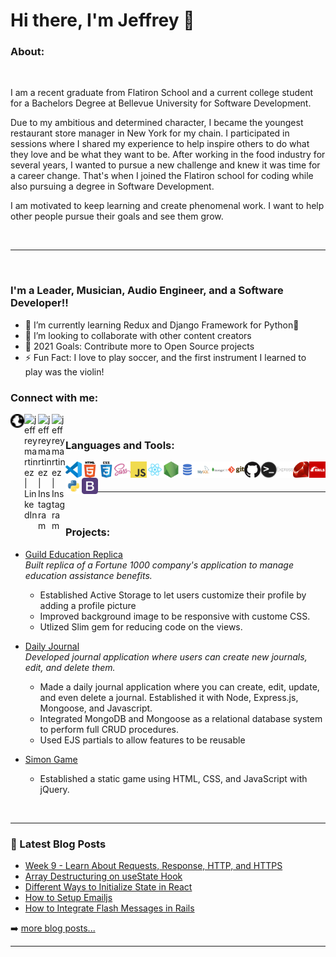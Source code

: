 


# Hi there, I'm Jeffrey  👋 

### About: 
<br/>

I am a recent graduate from Flatiron School and a current college student for a Bachelors Degree at Bellevue University for Software Development.

Due to my ambitious and determined character, I became the youngest restaurant store manager in New York for my chain. I participated in sessions where I shared my experience to help inspire others to do what they love and be what they want to be. After working in the food industry for several years, I wanted to pursue a new challenge and knew it was time for a career change. That's when I joined the Flatiron school for coding while also pursuing a degree in Software Development. 

I am motivated to keep learning and create phenomenal work. I want to help other people pursue their goals and see them grow.

<br/>

---
<br/>

### I'm a Leader, Musician, Audio Engineer, and a Software Developer!!

- 🌱 I’m currently learning Redux and Django Framework for Python🤣
- 👯 I’m looking to collaborate with other content creators
- 🥅 2021 Goals: Contribute more to Open Source projects
- ⚡ Fun Fact: I love to play soccer, and the first instrument I learned to play was the violin!

### Connect with me:

[<img align="left" alt="jeffreymartinez.dev" width="22px" src="https://raw.githubusercontent.com/iconic/open-iconic/master/svg/globe.svg" />][website]
[<img align="left" alt="jeffreymartinez | LinkedIn" width="22px" src="https://cdn.jsdelivr.net/npm/simple-icons@v3/icons/linkedin.svg" />][linkedin]
[<img align="left" alt="jeffreymartinez | Instagram" width="22px" src="https://cdn.jsdelivr.net/npm/simple-icons@v3/icons/instagram.svg" />][instagram]
[<img align="left" alt="jeffreymartinez | Instagram" width="22px" src="https://cdn.jsdelivr.net/npm/simple-icons@v3/icons/medium.svg" />][medium]

<br />

### Languages and Tools:

<img align="left" alt="Visual Studio Code" width="26px" src="https://raw.githubusercontent.com/github/explore/80688e429a7d4ef2fca1e82350fe8e3517d3494d/topics/visual-studio-code/visual-studio-code.png" />
<img align="left" alt="HTML5" width="26px" src="https://raw.githubusercontent.com/github/explore/80688e429a7d4ef2fca1e82350fe8e3517d3494d/topics/html/html.png" />
<img align="left" alt="CSS3" width="26px" src="https://raw.githubusercontent.com/github/explore/80688e429a7d4ef2fca1e82350fe8e3517d3494d/topics/css/css.png" />
<img align="left" alt="Sass" width="26px" src="https://raw.githubusercontent.com/github/explore/80688e429a7d4ef2fca1e82350fe8e3517d3494d/topics/sass/sass.png" />
<img align="left" alt="JavaScript" width="26px" src="https://raw.githubusercontent.com/github/explore/80688e429a7d4ef2fca1e82350fe8e3517d3494d/topics/javascript/javascript.png" />
<img align="left" alt="React" width="26px" src="https://raw.githubusercontent.com/github/explore/80688e429a7d4ef2fca1e82350fe8e3517d3494d/topics/react/react.png" />

<img align="left" alt="Node.js" width="26px" src="https://raw.githubusercontent.com/github/explore/80688e429a7d4ef2fca1e82350fe8e3517d3494d/topics/nodejs/nodejs.png" />

<img align="left" alt="SQL" width="26px" src="https://raw.githubusercontent.com/github/explore/80688e429a7d4ef2fca1e82350fe8e3517d3494d/topics/sql/sql.png" />
<img align="left" alt="MySQL" width="26px" src="https://raw.githubusercontent.com/github/explore/80688e429a7d4ef2fca1e82350fe8e3517d3494d/topics/mysql/mysql.png" />
<img align="left" alt="MongoDB" width="26px" src="https://raw.githubusercontent.com/github/explore/80688e429a7d4ef2fca1e82350fe8e3517d3494d/topics/mongodb/mongodb.png" />
<img align="left" alt="Git" width="26px" src="https://raw.githubusercontent.com/github/explore/80688e429a7d4ef2fca1e82350fe8e3517d3494d/topics/git/git.png" />
<img align="left" alt="GitHub" width="26px" src="https://raw.githubusercontent.com/github/explore/78df643247d429f6cc873026c0622819ad797942/topics/github/github.png" />
<img align="left" alt="Terminal" width="26px" src="https://raw.githubusercontent.com/github/explore/80688e429a7d4ef2fca1e82350fe8e3517d3494d/topics/terminal/terminal.png" />

<img align="left" alt="Terminal" width="26px" src="https://raw.githubusercontent.com/github/explore/80688e429a7d4ef2fca1e82350fe8e3517d3494d/topics/express/express.png" />

<img align="left" alt="Terminal" width="26px" src="https://raw.githubusercontent.com/github/explore/80688e429a7d4ef2fca1e82350fe8e3517d3494d/topics/ruby/ruby.png" />

<img align="left" alt="Terminal" width="26px" src="https://raw.githubusercontent.com/github/explore/80688e429a7d4ef2fca1e82350fe8e3517d3494d/topics/rails/rails.png" />

<img align="left" alt="Terminal" width="26px" src="https://raw.githubusercontent.com/github/explore/80688e429a7d4ef2fca1e82350fe8e3517d3494d/topics/python/python.png" />

<img align="left" alt="Terminal" width="26px" src="https://raw.githubusercontent.com/github/explore/80688e429a7d4ef2fca1e82350fe8e3517d3494d/topics/bootstrap/bootstrap.png" />


<br />
<br />

---
<br/>

### Projects:
<!-- make sure to add the react quiz application and deployed link here -->

- [Guild Education Replica](https://guild-education-replica.herokuapp.com)   
*Built replica of a Fortune 1000 company's application to manage education assistance benefits.*
    - Established Active Storage to let users customize their profile by adding a profile picture
    - Improved background image to be responsive with custome CSS.
    - Utlized Slim gem for reducing code on the views.
- [Daily Journal](https://martinez-blog.herokuapp.com)  
*Developed journal application where users can create new journals, edit, and delete them.*
    - Made a daily journal application where you can create, edit, update, and even delete a journal. Established it with Node, Express.js, Mongoose, and Javascript.
    - Integrated MongoDB and Mongoose as a relational database system to perform full CRUD procedures.
    - Used EJS partials to allow features to be reusable

- [Simon Game](https://martinezjf2.github.io/simon/)
    - Established a static game using HTML, CSS, and JavaScript with jQuery.

<br/>


---

### 📕 Latest Blog Posts

<!-- BLOG-POST-LIST:START -->
- [Week 9 - Learn About Requests, Response, HTTP, and HTTPS](https://martinezjf2.medium.com/week-9-learn-about-requests-response-http-and-https-894c93d52360)
- [Array Destructuring on useState Hook](https://martinezjf2.medium.com/array-destructuring-on-usestate-hook-710a75bc069d)
- [Different Ways to Initialize State in React](https://martinezjf2.medium.com/different-ways-to-initialize-state-in-react-57eb2e378b26)
- [How to Setup Emailjs](https://martinezjf2.medium.com/how-to-setup-emailjs-33809350f0f8)
- [How to Integrate Flash Messages in Rails](https://martinezjf2.medium.com/how-to-integrate-flash-messages-in-rails-11ac8824980)
<!-- BLOG-POST-LIST:END -->

➡️ [more blog posts...][medium]

---




[website]: https://jeffreymartinez.dev
[instagram]: https://www.instagram.com/martinezjf2/
[linkedin]: https://www.linkedin.com/in/martinezjf2/
[github]: https://github.com/martinezjf2
[medium]: https://martinezjf2.medium.com